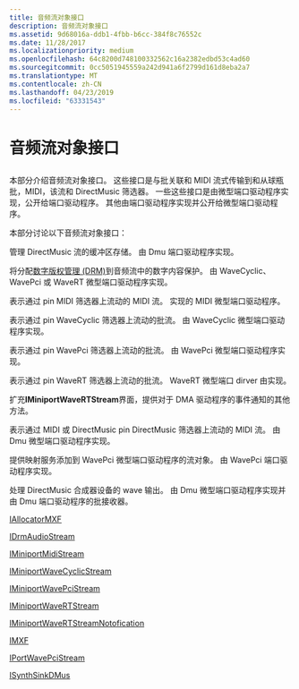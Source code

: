 ```yaml
---
title: 音频流对象接口
description: 音频流对象接口
ms.assetid: 9d68016a-ddb1-4fbb-b6cc-384f8c76552c
ms.date: 11/28/2017
ms.localizationpriority: medium
ms.openlocfilehash: 64c8200d748100332562c16a2382edbd53c4ad60
ms.sourcegitcommit: 0cc5051945559a242d941a6f2799d161d8eba2a7
ms.translationtype: MT
ms.contentlocale: zh-CN
ms.lasthandoff: 04/23/2019
ms.locfileid: "63331543"
---
```

# <a name="audio-stream-object-interfaces"></a>音频流对象接口


## <span id="ddk_audio_stream_object_interfaces_ks"></span><span id="DDK_AUDIO_STREAM_OBJECT_INTERFACES_KS"></span>


本部分介绍音频流对象接口。 这些接口是与批关联和 MIDI 流式传输到和从球瓶批，MIDI，该流和 DirectMusic 筛选器。 一些这些接口是由微型端口驱动程序实现，公开给端口驱动程序。 其他由端口驱动程序实现并公开给微型端口驱动程序。

本部分讨论以下音频流对象接口：

管理 DirectMusic 流的缓冲区存储。 由 Dmu 端口驱动程序实现。

将分配[数字版权管理 (DRM)](https://msdn.microsoft.com/library/windows/hardware/ff536260)到音频流中的数字内容保护。 由 WaveCyclic、 WavePci 或 WaveRT 微型端口驱动程序实现。

表示通过 pin MIDI 筛选器上流动的 MIDI 流。 实现的 MIDI 微型端口驱动程序。

表示通过 pin WaveCyclic 筛选器上流动的批流。 由 WaveCyclic 微型端口驱动程序实现。

表示通过 pin WavePci 筛选器上流动的批流。 由 WavePci 微型端口驱动程序实现。

表示通过 pin WaveRT 筛选器上流动的批流。 WaveRT 微型端口 dirver 由实现。

扩充**IMiniportWaveRTStream**界面，提供对于 DMA 驱动程序的事件通知的其他方法。

表示通过 MIDI 或 DirectMusic pin DirectMusic 筛选器上流动的 MIDI 流。 由 Dmu 微型端口驱动程序实现。

提供映射服务添加到 WavePci 微型端口驱动程序的流对象。 由 WavePci 端口驱动程序实现。

处理 DirectMusic 合成器设备的 wave 输出。 由 Dmu 微型端口驱动程序实现并由 Dmu 端口驱动程序的批接收器。

[IAllocatorMXF](https://msdn.microsoft.com/library/windows/hardware/ff536491)

[IDrmAudioStream](https://msdn.microsoft.com/library/windows/hardware/ff536568)

[IMiniportMidiStream](https://msdn.microsoft.com/library/windows/hardware/ff536704)

[IMiniportWaveCyclicStream](https://msdn.microsoft.com/library/windows/hardware/ff536715)

[IMiniportWavePciStream](https://msdn.microsoft.com/library/windows/hardware/ff536725)

[IMiniportWaveRTStream](https://msdn.microsoft.com/library/windows/hardware/ff536738)

[IMiniportWaveRTStreamNotofication](https://msdn.microsoft.com/library/windows/hardware/ff536739)

[IMXF](https://msdn.microsoft.com/library/windows/hardware/ff536782)

[IPortWavePciStream](https://msdn.microsoft.com/library/windows/hardware/ff536907)

[ISynthSinkDMus](https://msdn.microsoft.com/library/windows/hardware/ff537011)

 

 





